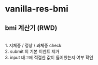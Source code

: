 # vanilla-res-bmi

## bmi 계산기 (RWD)
<br>
1. 저체중 / 정상 / 과체중 check
<br>
2. submit 의 기본 이벤트 제거
<br>
3. input 태그에 적절한 값이 들어왔는지 여부 확인


